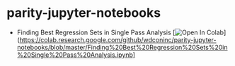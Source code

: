# parity-jupyter-notebooks

- Finding Best Regression Sets in Single Pass Analysis [![Open In Colab](https://colab.research.google.com/assets/colab-badge.svg)](https://colab.research.google.com/github/wdconinc/parity-jupyter-notebooks/blob/master/Finding%20Best%20Regression%20Sets%20in%20Single%20Pass%20Analysis.ipynb]
